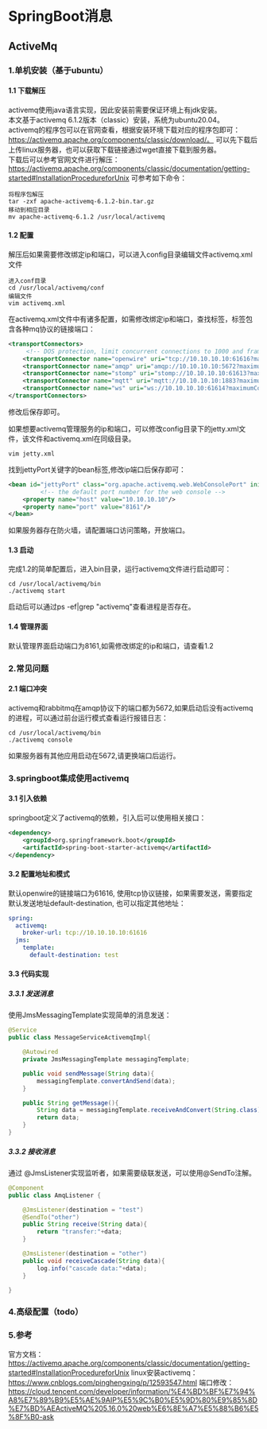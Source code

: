 # SpringBoot消息
## ActiveMq
### 1.单机安装（基于ubuntu）
#### 1.1 下载解压
activemq使用java语言实现，因此安装前需要保证环境上有jdk安装。  
本文基于activemq 6.1.2版本（classic）安装，系统为ubuntu20.04。  
activemq的程序包可以在官网查看，根据安装环境下载对应的程序包即可：https://activemq.apache.org/components/classic/download/。
可以先下载后上传linux服务器，也可以获取下载链接通过wget直接下载到服务器。  
下载后可以参考官网文件进行解压：https://activemq.apache.org/components/classic/documentation/getting-started#InstallationProcedureforUnix
可参考如下命令：
```
将程序包解压
tar -zxf apache-activemq-6.1.2-bin.tar.gz
移动到相应目录
mv apache-activemq-6.1.2 /usr/local/activemq
```
#### 1.2 配置
解压后如果需要修改绑定ip和端口，可以进入config目录编辑文件activemq.xml文件
```
进入conf目录
cd /usr/local/activemq/conf
编辑文件
vim activemq.xml
```
在activemq.xml文件中有诸多配置，如需修改绑定ip和端口，查找<transportConnectors>标签，标签包含各种mq协议的链接端口：
```xml
<transportConnectors>
     <!-- DOS protection, limit concurrent connections to 1000 and frame size to 100MB -->
    <transportConnector name="openwire" uri="tcp://10.10.10.10:61616?maximumConnections=1000&amp;wireFormat.maxFrameSize=104857600"/>
    <transportConnector name="amqp" uri="amqp://10.10.10.10:5672?maximumConnections=1000&amp;wireFormat.maxFrameSize=104857600"/>
    <transportConnector name="stomp" uri="stomp://10.10.10.10:61613?maximumConnections=1000&amp;wireFormat.maxFrameSize=104857600"/>
    <transportConnector name="mqtt" uri="mqtt://10.10.10.10:1883?maximumConnections=1000&amp;wireFormat.maxFrameSize=104857600"/>
    <transportConnector name="ws" uri="ws://10.10.10.10:61614?maximumConnections=1000&amp;wireFormat.maxFrameSize=104857600"/>
</transportConnectors>
```
修改后保存即可。

如果想要activemq管理服务的ip和端口，可以修改config目录下的jetty.xml文件，该文件和activemq.xml在同级目录。
```
vim jetty.xml
```
找到jettyPort关键字的bean标签,修改ip端口后保存即可：
```xml
<bean id="jettyPort" class="org.apache.activemq.web.WebConsolePort" init-method="start">
         <!-- the default port number for the web console -->
    <property name="host" value="10.10.10.10"/>
    <property name="port" value="8161"/>
</bean>

```
如果服务器存在防火墙，请配置端口访问策略，开放端口。

#### 1.3 启动
完成1.2的简单配置后，进入bin目录，运行activemq文件进行启动即可：
```
cd /usr/local/activemq/bin
./activemq start
```
启动后可以通过ps -ef|grep "activemq"查看进程是否存在。

#### 1.4 管理界面
默认管理界面启动端口为8161,如需修改绑定的ip和端口，请查看1.2

### 2.常见问题
#### 2.1 端口冲突
activemq和rabbitmq在amqp协议下的端口都为5672,如果启动后没有activemq的进程，可以通过前台运行模式查看运行报错日志：
```
cd /usr/local/activemq/bin
./activemq console
```
如果服务器有其他应用启动在5672,请更换端口后运行。

### 3.springboot集成使用activemq
#### 3.1 引入依赖
springboot定义了activemq的依赖，引入后可以使用相关接口：
```xml
<dependency>
    <groupId>org.springframework.boot</groupId>
    <artifactId>spring-boot-starter-activemq</artifactId>
</dependency>
```
#### 3.2 配置地址和模式
默认openwire的链接端口为61616, 使用tcp协议链接，如果需要发送，需要指定默认发送地址default-destination, 也可以指定其他地址：
```yaml
spring:
  activemq:
    broker-url: tcp://10.10.10.10:61616
  jms:
    template:
      default-destination: test
```
#### 3.3 代码实现
##### 3.3.1 发送消息
使用JmsMessagingTemplate实现简单的消息发送：
```java
@Service
public class MessageServiceActivemqImpl{

    @Autowired
    private JmsMessagingTemplate messagingTemplate;

    public void sendMessage(String data){
        messagingTemplate.convertAndSend(data);
    }

    public String getMessage(){
        String data = messagingTemplate.receiveAndConvert(String.class);
        return data;
    }
}
```
##### 3.3.2 接收消息
通过 @JmsListener实现监听者，如果需要级联发送，可以使用@SendTo注解。
```java
@Component
public class AmqListener {

    @JmsListener(destination = "test")
    @SendTo("other")
    public String receive(String data){
        return "transfer:"+data;
    }

    @JmsListener(destination = "other")
    public void receiveCascade(String data){
        log.info("cascade data:"+data);
    }

}
```

### 4.高级配置（todo）

### 5.参考
官方文档：https://activemq.apache.org/components/classic/documentation/getting-started#InstallationProcedureforUnix
linux安装activemq：https://www.cnblogs.com/pinghengxing/p/12593547.html
端口修改：https://cloud.tencent.com/developer/information/%E4%BD%BF%E7%94%A8%E7%89%B9%E5%AE%9AIP%E5%9C%B0%E5%9D%80%E9%85%8D%E7%BD%AEActiveMQ%205.16.0%20web%E6%8E%A7%E5%88%B6%E5%8F%B0-ask